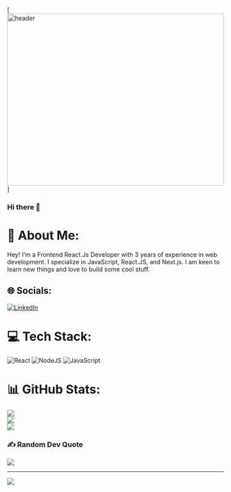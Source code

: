 [<img align='center' alt='header' width='100%' height='400' src='https://user-images.githubusercontent.com/74038190/243078834-72903324-cf57-4e90-80a6-ed3c9734e0ed.gif' >]

### Hi there 👋

<!--
**BhagirathiRohidas/BhagirathiRohidas** is a ✨ _special_ ✨ repository because its `README.md` (this file) appears on your GitHub profile.

Here are some ideas to get you started:

- 🔭 I’m currently working on ...
- 🌱 I’m currently learning ...
- 👯 I’m looking to collaborate on ...
- 🤔 I’m looking for help with ...
- 💬 Ask me about ...
- 📫 How to reach me: ...
- 😄 Pronouns: ...
- ⚡ Fun fact: ...
-->
# 💫 About Me:
Hey! I'm a Frontend React.Js Developer with 3 years of experience in web development. I specialize in JavaScript, React.JS, and Next.js. I am keen to learn new things and love to build some cool stuff.


## 🌐 Socials:
[![LinkedIn](https://img.shields.io/badge/LinkedIn-%230077B5.svg?logo=linkedin&logoColor=white)](https://linkedin.com/in/https://www.linkedin.com/in/bhagirathi-rohidas/) 

# 💻 Tech Stack:
![React](https://img.shields.io/badge/react-%2320232a.svg?style=for-the-badge&logo=react&logoColor=%2361DAFB) ![NodeJS](https://img.shields.io/badge/node.js-6DA55F?style=for-the-badge&logo=node.js&logoColor=white) ![JavaScript](https://img.shields.io/badge/javascript-%23323330.svg?style=for-the-badge&logo=javascript&logoColor=%23F7DF1E)
# 📊 GitHub Stats:
![](https://github-readme-stats.vercel.app/api?username=BhagirathiRohidas&theme=dark&hide_border=false&include_all_commits=true&count_private=true)<br/>
![](https://github-readme-streak-stats.herokuapp.com/?user=BhagirathiRohidas&theme=dark&hide_border=false)<br/>
![](https://github-readme-stats.vercel.app/api/top-langs/?username=BhagirathiRohidas&theme=dark&hide_border=false&include_all_commits=true&count_private=true&layout=compact)

### ✍️ Random Dev Quote
![](https://quotes-github-readme.vercel.app/api?type=horizontal&theme=radical)

---
[![](https://visitcount.itsvg.in/api?id=BhagirathiRohidas&icon=0&color=0)](https://visitcount.itsvg.in)

<!-- Proudly created with GPRM ( https://gprm.itsvg.in ) -->
